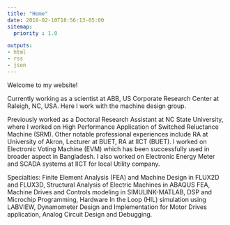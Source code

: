 ```yaml
---
title: "Home"
date: 2018-02-10T18:56:13-05:00
sitemap:
  priority : 1.0

outputs:
- html
- rss
- json
---
```

Welcome to my website!

Currently working as a scientist at ABB, US Corporate Research Center at Raleigh, NC, USA. Here I work with the machine design group.

Previously worked as a Doctoral Research Assistant at NC State University, where I worked on High Performance Application of Switched Reluctance Machine (SRM). Other notable professional experiences include RA at University of Akron, Lecturer at BUET, RA at IICT (BUET). I worked on Electronic Voting Machine (EVM) which has been successfully used in broader aspect in Bangladesh. I also worked on Electronic Energy Meter and SCADA systems at IICT for local Utility company.

Specialties: Finite Element Analysis (FEA) and Machine Design in FLUX2D and FLUX3D, Structural Analysis of Electric Machines in ABAQUS FEA, Machine Drives and Controls modeling in SIMULINK-MATLAB, DSP and Microchip Programming, Hardware In the Loop (HIL) simulation using LABVIEW, Dynamometer Design and Implementation for Motor Drives application, Analog Circuit Design and Debugging.
